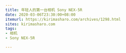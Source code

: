 ```yaml
---
title: 年轻人的第一台相机 Sony NEX-5R
date: 2020-03-06T23:30:00+08:00
itemurl: https://kirimasharo.com/archives/1298.html
sites: kirimasharo.com
tags:
- 相机
- Sony NEX-5R

---
```

